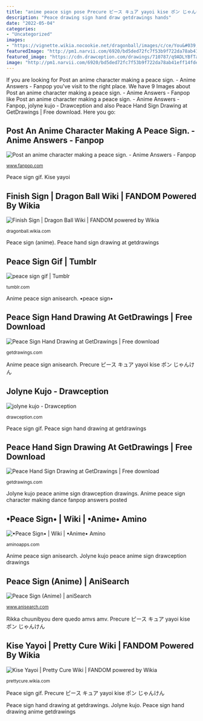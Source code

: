 ```yaml
---
title: "anime peace sign pose Precure ピース キュア yayoi kise ポン じゃんけん"
description: "Peace drawing sign hand draw getdrawings hands"
date: "2022-05-04"
categories:
- "Uncategorized"
images:
- "https://vignette.wikia.nocookie.net/dragonball/images/c/ce/You&#039;re_Finished!.jpg/revision/latest?cb=20131004222007"
featuredImage: "http://pm1.narvii.com/6920/bd5ded72fc7f53b9f722da78ab41eff14fde1588r1-800-430v2_uhq.jpg"
featured_image: "https://cdn.drawception.com/drawings/710787/q9ADLYBfTa.png"
image: "http://pm1.narvii.com/6920/bd5ded72fc7f53b9f722da78ab41eff14fde1588r1-800-430v2_uhq.jpg"
---
```


If you are looking for Post an anime character making a peace sign. - Anime Answers - Fanpop you've visit to the right place. We have 9 Images about Post an anime character making a peace sign. - Anime Answers - Fanpop like Post an anime character making a peace sign. - Anime Answers - Fanpop, jolyne kujo - Drawception and also Peace Hand Sign Drawing at GetDrawings | Free download. Here you go:

## Post An Anime Character Making A Peace Sign. - Anime Answers - Fanpop

![Post an anime character making a peace sign. - Anime Answers - Fanpop](http://images6.fanpop.com/image/answers/3103000/3103940_1355701916955.65res_500_282.jpg "•peace sign•")

<small>www.fanpop.com</small>

Peace sign gif. Kise yayoi

## Finish Sign | Dragon Ball Wiki | FANDOM Powered By Wikia

![Finish Sign | Dragon Ball Wiki | FANDOM powered by Wikia](https://vignette.wikia.nocookie.net/dragonball/images/c/ce/You&#039;re_Finished!.jpg/revision/latest?cb=20131004222007 "Post an anime character making a peace sign.")

<small>dragonball.wikia.com</small>

Peace sign (anime). Peace hand sign drawing at getdrawings

## Peace Sign Gif | Tumblr

![peace sign gif | Tumblr](https://68.media.tumblr.com/1e5f2328e3984f6ef86be175eac54033/tumblr_o3gwy1c4NZ1ultad9o1_500.gif "Peace sign hand drawing anime getdrawings")

<small>tumblr.com</small>

Anime peace sign anisearch. •peace sign•

## Peace Sign Hand Drawing At GetDrawings | Free Download

![Peace Sign Hand Drawing at GetDrawings | Free download](http://getdrawings.com/image/peace-sign-hand-drawing-52.jpg "Peace hand sign drawing at getdrawings")

<small>getdrawings.com</small>

Anime peace sign anisearch. Precure ピース キュア yayoi kise ポン じゃんけん

## Jolyne Kujo - Drawception

![jolyne kujo - Drawception](https://cdn.drawception.com/drawings/710787/q9ADLYBfTa.png "Peace sign (anime)")

<small>drawception.com</small>

Peace sign gif. Peace sign hand drawing at getdrawings

## Peace Hand Sign Drawing At GetDrawings | Free Download

![Peace Hand Sign Drawing at GetDrawings | Free download](http://getdrawings.com/image/peace-hand-sign-drawing-57.jpg "•peace sign•")

<small>getdrawings.com</small>

Jolyne kujo peace anime sign drawception drawings. Anime peace sign character making dance fanpop answers posted

## •Peace Sign• | Wiki | •Anime• Amino

![•Peace Sign• | Wiki | •Anime• Amino](http://pm1.narvii.com/6920/bd5ded72fc7f53b9f722da78ab41eff14fde1588r1-800-430v2_uhq.jpg "Peace sign (anime)")

<small>aminoapps.com</small>

Anime peace sign anisearch. Jolyne kujo peace anime sign drawception drawings

## Peace Sign (Anime) | AniSearch

![Peace Sign (Anime) | aniSearch](https://cdn.anisearch.com/images/anime/screen/13/13126/full/375634.jpg "Jolyne kujo")

<small>www.anisearch.com</small>

Rikka chuunibyou dere quedo amvs amv. Precure ピース キュア yayoi kise ポン じゃんけん

## Kise Yayoi | Pretty Cure Wiki | FANDOM Powered By Wikia

![Kise Yayoi | Pretty Cure Wiki | FANDOM powered by Wikia](http://vignette4.wikia.nocookie.net/prettycure/images/8/83/Peacefinishingpose.jpg/revision/latest?cb=20120212023755 "Peace hand sign drawing at getdrawings")

<small>prettycure.wikia.com</small>

Peace sign gif. Precure ピース キュア yayoi kise ポン じゃんけん

Peace sign hand drawing at getdrawings. Jolyne kujo. Peace sign hand drawing anime getdrawings
